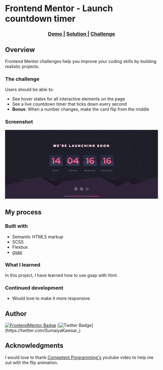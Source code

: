 # Frontend Mentor - Launch countdown timer 

<div align="center">
  <h3>
    <a href="https://sumaiyakawsar.github.io/FrontendMentorsChallenges/Projects/launch-countdown-timer/">
      Demo
    </a>
    <span> | </span>
    <a href="https://github.com/sumaiyakawsar/FrontendMentorsChallenges/tree/main/Projects/launch-countdown-timer">
      Solution
    </a>
    <span> | </span>
    <a href="https://www.frontendmentor.io/challenges/launch-countdown-timer-N0XkGfyz-">
      Challenge
    </a>
  </h3>
</div>




## Overview
 Frontend Mentor challenges help you improve your coding skills by building realistic projects. 

### The challenge

Users should be able to:

- See hover states for all interactive elements on the page
- See a live countdown timer that ticks down every second
- **Bonus**: When a number changes, make the card flip from the middle

### Screenshot

![Screenshot](../../images/CountdownTimer.png)

## My process

### Built with

- Semantic HTML5 markup
- SCSS
- Flexbox
- [gsap](https://greensock.com/gsap/) 


### What I learned

In this project, I have learned how to use gsap with html.


### Continued development

- Would love to make it more responsive.

 
  

## Author

[![FrontendMentor Badge](https://img.shields.io/badge/-_SumaiyaKawsar_-3F54A3?style=plastic&labelColor=3F54A3&logo=frontend-mentor&logoColor=white&link=https://www.frontendmentor.io/profile/sumaiyakawsar)](https://www.frontendmentor.io/profile/sumaiyakawsar) [![Twitter Badge](https://img.shields.io/badge/-_SumaiyaKawsar_-55acee?style=plastic&labelColor=55acee&logo=twitter&logoColor=white&link=https://twitter.com/SumaiyaKawsar_)](https://twitter.com/SumaiyaKawsar_)

## Acknowledgments

 I would love to thank [Competent Programming's](https://www.youtube.com/watch?v=t56nSwjozf0&ab_channel=CompetentProgramming) youtube video to help me out with the flip animation.

 
